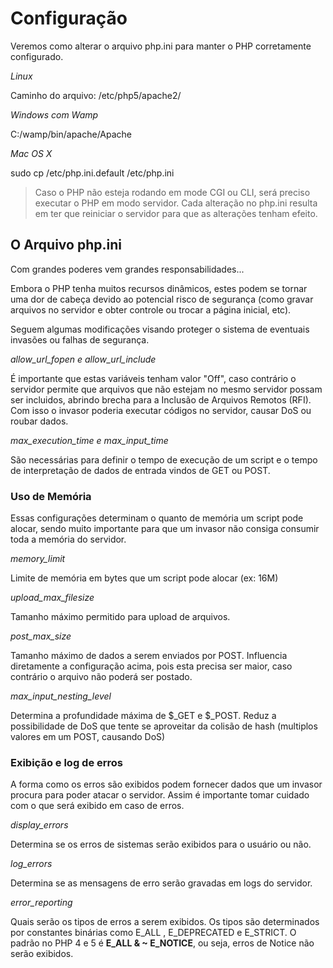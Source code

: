 # Configuração

Veremos como alterar o arquivo php.ini para manter o PHP corretamente configurado.

*Linux*

Caminho do arquivo: /etc/php5/apache2/

*Windows com Wamp*

C:/wamp/bin/apache/Apache

*Mac OS X*

sudo cp /etc/php.ini.default /etc/php.ini

>Caso o PHP não esteja rodando em mode CGI ou CLI, será preciso executar o PHP em modo servidor. Cada alteração no php.ini resulta em ter que reiniciar o servidor para que as alterações tenham efeito.

## O Arquivo php.ini

Com grandes poderes vem grandes responsabilidades...

Embora o PHP tenha muitos recursos dinâmicos, estes podem se tornar uma dor de cabeça devido ao potencial risco de segurança (como gravar arquivos no servidor e obter controle ou trocar a página inicial, etc). 

Seguem algumas modificações visando proteger o sistema de eventuais invasões ou falhas de segurança.

*allow_url_fopen e allow_url_include*

É importante que estas variáveis tenham valor "Off", caso contrário o servidor permite que arquivos que não estejam no mesmo servidor possam ser incluidos, abrindo brecha para a Inclusão de Arquivos Remotos (RFI). Com isso o invasor poderia executar códigos no servidor, causar DoS ou roubar dados. 

*max_execution_time e max_input_time*

São necessárias para definir o tempo de execução de um script e o tempo de interpretação de dados de entrada vindos de GET ou POST.

### Uso de Memória

Essas configurações determinam o quanto de memória um script pode alocar, sendo muito importante para que um invasor não consiga consumir toda a memória do servidor.

*memory_limit*

Limite de memória em bytes que um script pode alocar (ex: 16M)

*upload_max_filesize*

Tamanho máximo permitido para upload de arquivos.

*post_max_size*

Tamanho máximo de dados a serem enviados por POST. Influencia diretamente a configuração acima, pois esta precisa ser maior, caso contrário o arquivo não poderá ser postado.

*max_input_nesting_level*

Determina a profundidade máxima de $_GET e $_POST. Reduz a possibilidade de DoS que tente se aproveitar da colisão de hash (multiplos valores em um POST, causando DoS)

### Exibição e log de erros

A forma como os erros são exibidos podem fornecer dados que um invasor procura para poder atacar o servidor. Assim é importante tomar cuidado com o que será exibido em caso de erros.

*display_errors*

Determina se os erros de sistemas serão exibidos para o usuário ou não.

*log_errors*

Determina se as mensagens de erro serão gravadas em logs do servidor.

*error_reporting*

Quais serão os tipos de erros a serem exibidos. Os tipos são determinados por constantes binárias como E_ALL , E_DEPRECATED e E_STRICT. O padrão no PHP 4 e 5 é **E_ALL & ~ E_NOTICE**, ou seja, erros de Notice não serão exibidos. 



